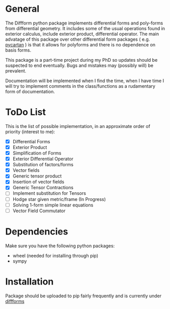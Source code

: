 General
=======
The Diffform python package implements differential forms and poly-forms from differential geometry. It includes some of the usual operations found in exterior calculus, include exterior product, differential operator. The main advatage of this package over other differential form packages ( e.g. [pycartan](https://github.com/TUD-RST/pycartan) ) is that it allows for polyforms and there is no dependence on basis forms.

This package is a part-time project during my PhD so updates should be suspected to end eventually. Bugs and mistakes may (possibly will) be prevalent.

Documentation will be implemented when I find the time, when I have time I will try to implement comments in the class/functions as a rudamentary form of documentation.

ToDo List
=========
This is the list of possible implementation, in an approximate order of priority (interest to me):

- [X] Differential Forms
- [X] Exterior Product
- [X] Simplification of Forms
- [X] Exterior Differential Operator
- [X] Substitution of factors/forms
- [X] Vector fields
- [X] Generic tensor product
- [X] Insertion of vector fields
- [X] Generic Tensor Contractions
- [ ] Implement substitution for Tensors
- [ ] Hodge star given metric/frame (In Progress)
- [ ] Solving 1-form simple linear equations
- [ ] Vector Field Commutator

Dependencies
============
Make sure you have the following python packages:

- wheel (needed for installing through pip)
- sympy

Installation
============
Package should be uploaded to pip fairly frequently and is currently under [diffforms](https://pypi.org/project/diffforms/)

